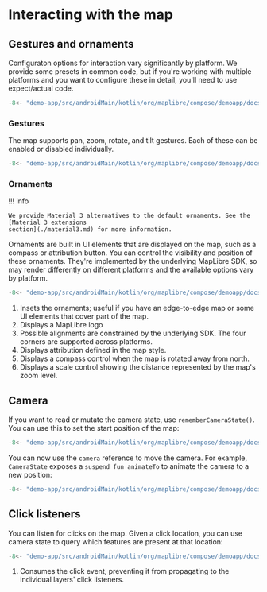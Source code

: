 # Interacting with the map

## Gestures and ornaments

Configuraton options for interaction vary significantly by platform. We provide
some presets in common code, but if you're working with multiple platforms and
you want to configure these in detail, you'll need to use expect/actual code.

```kotlin title="map.common.kt"
-8<- "demo-app/src/androidMain/kotlin/org/maplibre/compose/demoapp/docs/Interaction.kt:common-gesture-ornament"
```

### Gestures

The map supports pan, zoom, rotate, and tilt gestures. Each of these can be
enabled or disabled individually.

```kotlin title="map.android.kt"
-8<- "demo-app/src/androidMain/kotlin/org/maplibre/compose/demoapp/docs/Interaction.kt:gesture-settings"
```

### Ornaments

!!! info

    We provide Material 3 alternatives to the default ornaments. See the [Material 3 extensions
    section](./material3.md) for more information.

Ornaments are built in UI elements that are displayed on the map, such as a
compass or attribution button. You can control the visibility and position of
these ornaments. They're implemented by the underlying MapLibre SDK, so may
render differently on different platforms and the available options vary by
platform.

```kotlin title="map.android.kt"
-8<- "demo-app/src/androidMain/kotlin/org/maplibre/compose/demoapp/docs/Interaction.kt:ornament-settings"
```

1. Insets the ornaments; useful if you have an edge-to-edge map or some UI
   elements that cover part of the map.
2. Displays a MapLibre logo
3. Possible alignments are constrained by the underlying SDK. The four corners
   are supported across platforms.
4. Displays attribution defined in the map style.
5. Displays a compass control when the map is rotated away from north.
6. Displays a scale control showing the distance represented by the map's zoom
   level.

## Camera

If you want to read or mutate the camera state, use `rememberCameraState()`. You
can use this to set the start position of the map:

```kotlin
-8<- "demo-app/src/androidMain/kotlin/org/maplibre/compose/demoapp/docs/Interaction.kt:camera"
```

You can now use the `camera` reference to move the camera. For example,
`CameraState` exposes a `suspend fun animateTo` to animate the camera to a new
position:

```kotlin
-8<- "demo-app/src/androidMain/kotlin/org/maplibre/compose/demoapp/docs/Interaction.kt:camera-animate"
```

## Click listeners

You can listen for clicks on the map. Given a click location, you can use camera
state to query which features are present at that location:

```kotlin
-8<- "demo-app/src/androidMain/kotlin/org/maplibre/compose/demoapp/docs/Interaction.kt:click-listeners"
```

1. Consumes the click event, preventing it from propagating to the individual
   layers' click listeners.
